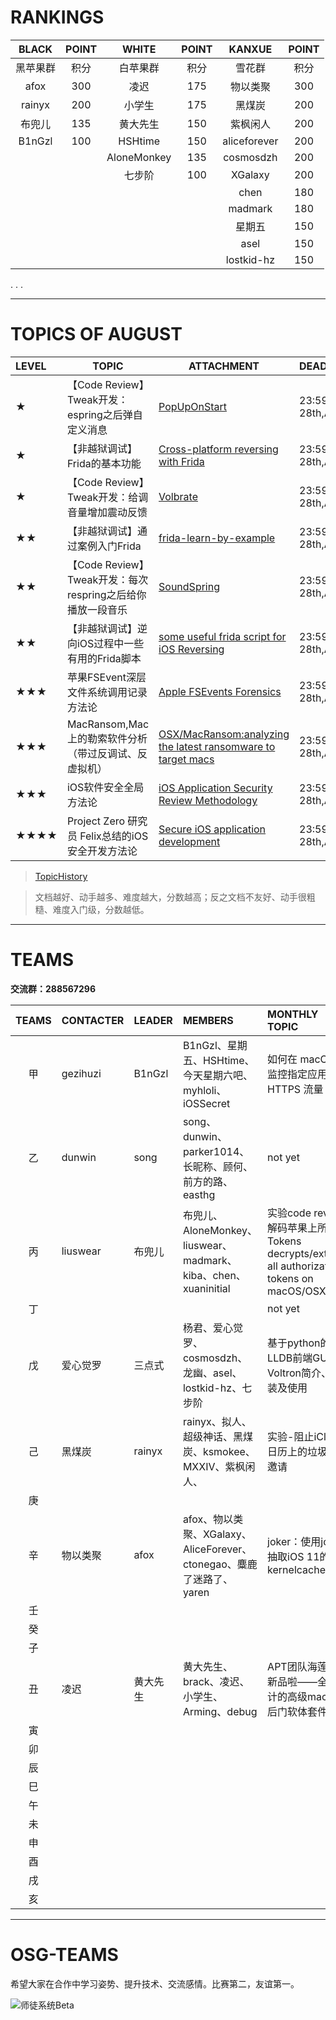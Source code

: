 # RANKINGS

|BLACK|POINT|WHITE|POINT|KANXUE|POINT|
|:--:|:--:|:--:|:--:|:--:|:--:|
|黑苹果群|积分|白苹果群|积分|雪花群|积分|
|afox|300|凌迟|175|物以类聚|300|
|rainyx|200|小学生|175|黑煤炭|200|
|布兜儿|135|黄大先生|150|紫枫闲人|200|
|B1nGzl|100|HSHtime|150|aliceforever|200|
|||AloneMonkey|135|cosmosdzh|200|
|||七步阶|100|XGalaxy|200|
|||||chen|180|
|||||madmark|180|
|||||星期五|150|
|||||asel|150|
|||||lostkid-hz|150|

.
.
.

------

# TOPICS OF AUGUST

|LEVEL|TOPIC|ATTACHMENT|DEADLINE|
|:--|--|--|:--|
|★|【Code Review】Tweak开发：espring之后弹自定义消息|[PopUpOnStart](https://github.com/LacertosusRepo/Open-Source-Tweaks)|23:59 of 28th,August|
|★|【非越狱调试】Frida的基本功能 |[Cross-platform reversing with Frida](http://2015.zeronights.org/assets/files/23-Ravnas.pdf)|23:59 of 28th,August|
|★|【Code Review】Tweak开发：给调音量增加震动反馈|[Volbrate](https://github.com/LacertosusRepo/Open-Source-Tweaks)|23:59 of 28th,August|
|★★|【非越狱调试】通过案例入门Frida|[frida-learn-by-example](http://www.ninoishere.com/frida-learn-by-example/)|23:59 of 28th,August|
|★★|【Code Review】Tweak开发：每次respring之后给你播放一段音乐|[SoundSpring](https://github.com/LacertosusRepo/Open-Source-Tweaks)|23:59 of 28th,August|
|★★|【非越狱调试】逆向iOS过程中一些有用的Frida脚本|[some useful frida script for iOS Reversing](https://github.com/as0ler/frida-scripts)|23:59 of 28th,August|
|★★★|苹果FSEvent深层文件系统调用记录方法论|[Apple FSEvents Forensics](http://nicoleibrahim.com/apple-fsevents-forensics/)|23:59 of 28th,August|
|★★★|MacRansom,Mac上的勒索软件分析（带过反调试、反虚拟机）|[OSX/MacRansom:analyzing the latest ransomware to target macs](https://objective-see.com/blog/blog_0x1E.html)|23:59 of 28th,August|
|★★★|iOS软件安全全局方法论| [iOS Application Security Review Methodology](http://research.aurainfosec.io/ios-application-security-review-methodology/)|23:59 of 28th,August|
|★★★★|Project Zero 研究员 Felix总结的iOS安全开发方法论| [Secure iOS application development](https://github.com/felixgr/secure-ios-app-dev)|23:59 of 28th,August|

>[TopicHistory](TopicHistory.md)

>文档越好、动手越多、难度越大，分数越高；反之文档不友好、动手很粗糙、难度入门级，分数越低。

***

# TEAMS

**交流群：288567296**

|TEAMS|CONTACTER|LEADER|MEMBERS|MONTHLY TOPIC|
|:-:|:-|:-|:-|:-|
|甲| gezihuzi| B1nGzl|B1nGzl、星期五、HSHtime、今天星期六吧、myhloli、iOSSecret|如何在 macOS 中监控指定应用的 HTTPS 流量	|
|乙|dunwin |song |song、dunwin、parker1014、长昵称、顾何、前方的路、easthg|not yet|
|丙|liuswear| 布兜儿|布兜儿、AloneMonkey、liuswear、madmark、kiba、chen、xuaninitial| 实验code review 解码苹果上所有的Tokens decrypts/extracts all authorization tokens on macOS/OSX |
|丁|	 ||| not yet  |
|戊| 爱心觉罗|三点式| 杨君、爱心觉罗、cosmosdzh、龙幽、asel、lostkid-hz、七步阶 |  基于python的开源LLDB前端GUI-Voltron简介、安装及使用 |
|己| 黑煤炭|rainyx|rainyx、拟人、超级神话、黑煤炭、ksmokee、MXXIV、紫枫闲人、| 实验-阻止iCloud 日历上的垃圾邮件邀请  |
|庚|	 | |||
|辛| 物以类聚  	 |afox| afox、物以类聚、XGalaxy、AliceForever、ctonegao、麋鹿了迷路了、yaren | joker：使用joker抽取iOS 11的kernelcache |
|壬|    	 | || |
|癸|  | | |  |
|子| | ||  |
|丑|	凌迟	|黄大先生|黄大先生、brack、凌迟、小学生、Arming、debug|APT团队海莲花出新品啦——全新设计的高级macOS后门软体套件！
|寅|		||||
|卯|		||||
|辰|||||
|巳|		||||
|午|		||||
|未|		||||
|申|		||||
|酉|		||||
|戌|		||||
|亥|		||||


***

# OSG-TEAMS
希望大家在合作中学习姿势、提升技术、交流感情。比赛第二，友谊第一。

![师徒系统Beta](pic/teams.jpg)
